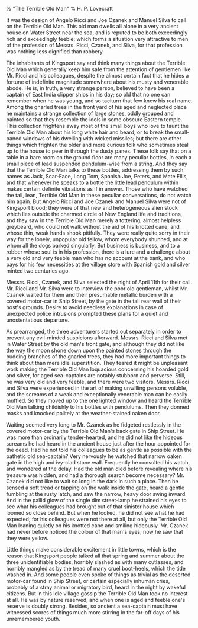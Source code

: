 % "The Terrible Old Man" 
% H. P. Lovecraft

    

 

It was the design of Angelo Ricci and Joe Czanek and Manuel Silva to call on the Terrible Old
Man. This old man dwells all alone in a very ancient house on Water Street near the sea, and
is reputed to be both exceedingly rich and exceedingly feeble; which forms a situation very
attractive to men of the profession of Messrs. Ricci, Czanek, and Silva, for that profession
was nothing less dignified than robbery. 

 The inhabitants of Kingsport say and think many things about the Terrible Old
Man which generally keep him safe from the attention of gentlemen like Mr. Ricci and his colleagues,
despite the almost certain fact that he hides a fortune of indefinite magnitude somewhere about
his musty and venerable abode. He is, in truth, a very strange person, believed to have been
a captain of East India clipper ships in his day; so old that no one can remember when he was
young, and so taciturn that few know his real name. Among the gnarled trees in the front yard
of his aged and neglected place he maintains a strange collection of large stones, oddly grouped
and painted so that they resemble the idols in some obscure Eastern temple. This collection
frightens away most of the small boys who love to taunt the Terrible Old Man about his long
white hair and beard, or to break the small-paned windows of his dwelling with wicked missiles;
but there are other things which frighten the older and more curious folk who sometimes steal
up to the house to peer in through the dusty panes. These folk say that on a table in a bare
room on the ground floor are many peculiar bottles, in each a small piece of lead suspended
pendulum-wise from a string. And they say that the Terrible Old Man talks to these bottles,
addressing them by such names as Jack, Scar-Face, Long Tom, Spanish Joe, Peters, and Mate Ellis,
and that whenever he speaks to a bottle the little lead pendulum within makes certain definite
vibrations as if in answer. Those who have watched the tall, lean, Terrible Old Man in these
peculiar conversations, do not watch him again. But Angelo Ricci and Joe Czanek and Manuel Silva
were not of Kingsport blood; they were of that new and heterogeneous alien stock which lies
outside the charmed circle of New England life and traditions, and they saw in the Terrible
Old Man merely a tottering, almost helpless greybeard, who could not walk without the aid of
his knotted cane, and whose thin, weak hands shook pitifully. They were really quite sorry in
their way for the lonely, unpopular old fellow, whom everybody shunned, and at whom all the
dogs barked singularly. But business is business, and to a robber whose soul is in his profession,
there is a lure and a challenge about a very old and very feeble man who has no account
at the bank, and who pays for his few necessities at the village store with Spanish gold and
silver minted two centuries ago. 

 Messrs. Ricci, Czanek, and Silva selected the night of April 11th for their
call. Mr. Ricci and Mr. Silva were to interview the poor old gentleman, whilst Mr. Czanek waited
for them and their presumable metallic burden with a covered motor-car in Ship Street, by the
gate in the tall rear wall of their host's grounds. Desire to avoid needless explanations
in case of unexpected police intrusions prompted these plans for a quiet and unostentatious
departure. 

 As prearranged, the three adventurers started out separately in order to prevent
any evil-minded suspicions afterward. Messrs. Ricci and Silva met in Water Street by the old
man's front gate, and although they did not like the way the moon shone down upon the
painted stones through the budding branches of the gnarled trees, they had more important things
to think about than mere idle superstition. They feared it might be unpleasant work making the
Terrible Old Man loquacious concerning his hoarded gold and silver, for aged sea-captains are
notably stubborn and perverse. Still, he was very old and very feeble, and there were two visitors.
Messrs. Ricci and Silva were experienced in the art of making unwilling persons voluble, and
the screams of a weak and exceptionally venerable man can be easily muffled. So they moved up
to the one lighted window and heard the Terrible Old Man talking childishly to his bottles with
pendulums. Then they donned masks and knocked politely at the weather-stained oaken door. 

 Waiting seemed very long to Mr. Czanek as he fidgeted restlessly in the covered
motor-car by the Terrible Old Man's back gate in Ship Street. He was more than ordinarily
tender-hearted, and he did not like the hideous screams he had heard in the ancient house just
after the hour appointed for the deed. Had he not told his colleagues to be as gentle as possible
with the pathetic old sea-captain? Very nervously he watched that narrow oaken gate in the high
and ivy-clad stone wall. Frequently he consulted his watch, and wondered at the delay. Had the
old man died before revealing where his treasure was hidden, and had a thorough search become
necessary? Mr. Czanek did not like to wait so long in the dark in such a place. Then he sensed
a soft tread or tapping on the walk inside the gate, heard a gentle fumbling at the rusty latch,
and saw the narrow, heavy door swing inward. And in the pallid glow of the single dim street-lamp
he strained his eyes to see what his colleagues had brought out of that sinister house which
loomed so close behind. But when he looked, he did not see what he had expected; for his colleagues
were not there at all, but only the Terrible Old Man leaning quietly on his knotted cane and
smiling hideously. Mr. Czanek had never before noticed the colour of that man's eyes;
now he saw that they were yellow. 

 Little things make considerable excitement in little towns, which is the reason
that Kingsport people talked all that spring and summer about the three unidentifiable bodies,
horribly slashed as with many cutlasses, and horribly mangled as by the tread of many cruel
boot-heels, which the tide washed in. And some people even spoke of things as trivial as the
deserted motor-car found in Ship Street, or certain especially inhuman cries, probably of a
stray animal or migratory bird, heard in the night by wakeful citizens. But in this idle village
gossip the Terrible Old Man took no interest at all. He was by nature reserved, and when one
is aged and feeble one's reserve is doubly strong. Besides, so ancient a sea-captain must
have witnessed scores of things much more stirring in the far-off days of his unremembered youth. 
